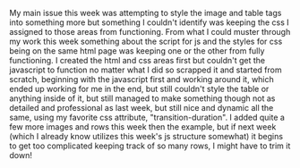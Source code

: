 My main issue this week was attempting to style the image and table tags into something more but something I couldn't identify was keeping the css I assigned to those areas from functioning. From what I could muster through my work this week something about the script for js and the styles for css being on the same html page was keeping one or the other from fully functioning. I created the html and css areas first but couldn't get the javascript to function no matter what I did so scrapped it and started from scratch, beginning with the javascript first and working around it, which ended up working for me in the end, but still couldn't style the table or anything inside of it, but still managed to make something though not as detailed and professional as last week, but still nice and dynamic all the same, using my favorite css attribute, "transition-duration". I added quite a few more images and rows this week then the example, but if next week (which I already know utilizes this week's js structure somewhat) it begins to get too complicated keeping track of so many rows, I might have to trim it down!

